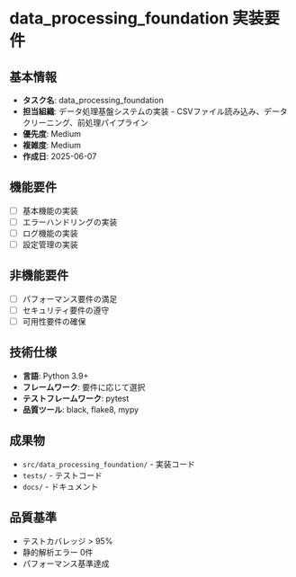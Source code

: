 # data_processing_foundation 実装要件

## 基本情報
- **タスク名**: data_processing_foundation
- **担当組織**: データ処理基盤システムの実装 - CSVファイル読み込み、データクリーニング、前処理パイプライン
- **優先度**: Medium
- **複雑度**: Medium
- **作成日**: 2025-06-07

## 機能要件
- [ ] 基本機能の実装
- [ ] エラーハンドリングの実装
- [ ] ログ機能の実装
- [ ] 設定管理の実装

## 非機能要件
- [ ] パフォーマンス要件の満足
- [ ] セキュリティ要件の遵守
- [ ] 可用性要件の確保

## 技術仕様
- **言語**: Python 3.9+
- **フレームワーク**: 要件に応じて選択
- **テストフレームワーク**: pytest
- **品質ツール**: black, flake8, mypy

## 成果物
- `src/data_processing_foundation/` - 実装コード
- `tests/` - テストコード
- `docs/` - ドキュメント

## 品質基準
- テストカバレッジ > 95%
- 静的解析エラー 0件
- パフォーマンス基準達成
